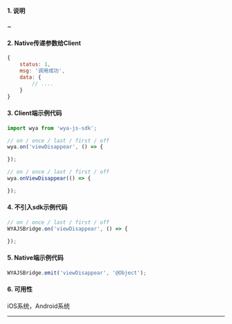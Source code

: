 #### 1. 说明

~

#### 2. Native传递参数给Client

```javascript
{
	status: 1,
	msg: '调用成功',
	data: {
		// ....
	}
}
```

#### 3. Client端示例代码

```javascript
import wya from 'wya-js-sdk';

// on / once / last / first / off
wya.on('viewDisappear', () => {

});

// on / once / last / first / off
wya.onViewDisappear(() => {

});
```

#### 4. 不引入sdk示例代码

```javascript
// on / once / last / first / off
WYAJSBridge.on('viewDisappear', () => {

});
```

#### 5. Native端示例代码

```javascript
WYAJSBridge.emit('viewDisappear', '@Object');
```

#### 6. 可用性

iOS系统，Android系统

---------

